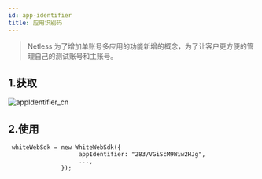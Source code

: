 ```yaml
---
id: app-identifier
title: 应用识别码
---
```


> Netless 为了增加单账号多应用的功能新增的概念，为了让客户更方便的管理自己的测试账号和主账号。

## 1.获取

![appIdentifier_cn](/img/appIdentifier_cn.jpg)

## 2.使用

```tsx
 whiteWebSdk = new WhiteWebSdk({
                    appIdentifier: "283/VGiScM9Wiw2HJg",
                    ...,
               });

```
